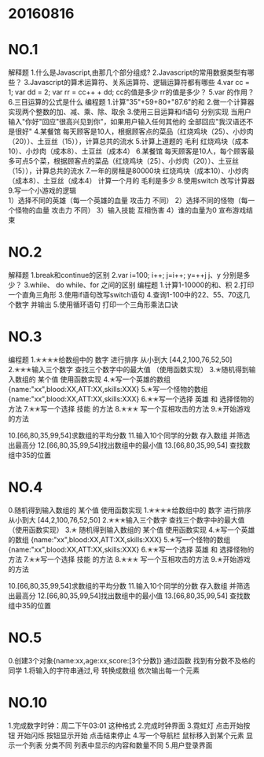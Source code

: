 # 20160816
# NO.1
解释题
1.什么是Javascript,由那几个部分组成?
2.Javascript的常用数据类型有哪些？
3.Javascript的算术运算符、关系运算符、逻辑运算符都有哪些
4.var cc = 1; var dd = 2; var rr = cc++ + dd; cc的值是多少 rr的值是多少？
5.var 的作用？
6.三目运算的公式是什么
编程题
1.计算"35"+59+80+"87.6"的和
2.做一个计算器 实现两个整数的加、减、乘、除、取余
3.使用三目运算和if语句 分别实现 当用户输入"你好"回应"很高兴见到你"，如果用户输入任何其他的 全部回应"我汉语还不是很好"
4.某餐馆 每天顾客是10人，根据顾客点的菜品（红烧鸡块（25）、小炒肉（20））、土豆丝（15）），计算总共的流水
5.计算上道题的 毛利  红烧鸡块（成本10）、小炒肉（成本8）、土豆丝（成本4）
6.某餐馆 每天顾客是10人，每个顾客最多可点5个菜，根据顾客点的菜品（红烧鸡块（25）、小炒肉（20））、土豆丝（15）），计算总共的流水
7.一年的房租是80000块  红烧鸡块（成本10）、小炒肉（成本8）、土豆丝（成本4） 计算一个月的 毛利是多少
8.使用switch 改写计算器
9.写一个小游戏的逻辑  
1）选择不同的英雄（每一个英雄的血量 攻击力 不同）
2）选择不同的怪物（每一个怪物的血量 攻击力 不同）
3）输入技能  互相伤害 
4）谁的血量为0 宣布游戏结束

# NO.2
解释题
1.break和continue的区别 
2.var i=100; i++; j=i++; y=++j j、y 分别是多少？
3.while、 do while、for 之间的区别
编程题
1.计算1-10000的和、积
2.打印一个直角三角形
3.使用if语句改写switch语句
4.查询1-100中的22、55、70这几个数字 并输出
5.使用循环语句 打印一个三角形乘法口诀

# NO.3
编程题
1.✭✭✭✭给数组中的 数字 进行排序 从小到大 [44,2,100,76,52,50]
2.✭✭✭输入三个数字  查找三个数字中的最大值  （使用函数实现）
3.✭随机得到输入数组的  某个值  使用函数实现
4.✭写一个英雄的数组 {name:"xx",blood:XX,ATT:XX,skills:XXX}
5.✭写一个怪物的数组 {name:"xx",blood:XX,ATT:XX,skills:XXX}
6.✭✭写一个选择 英雄 和 选择怪物的方法
7.✭✭写一个选择 技能 的方法
8.✭✭✭ 写一个互相攻击的方法
9.✭开始游戏的方法

10.[66,80,35,99,54]求数组的平均分数
11.输入10个同学的分数 存入数组 并筛选出最高分
12.[66,80,35,99,54]找出数组中的最小值
13.[66,80,35,99,54] 查找数组中35的位置

# NO.4
0.随机得到输入数组的  某个值  使用函数实现
1.✭✭✭✭给数组中的 数字 进行排序 从小到大 [44,2,100,76,52,50]
2.✭✭✭输入三个数字  查找三个数字中的最大值  （使用函数实现）
3.✭  随机得到输入数组的  某个值  使用函数实现
4.✭写一个英雄的数组 {name:"xx",blood:XX,ATT:XX,skills:XXX}
5.✭写一个怪物的数组 {name:"xx",blood:XX,ATT:XX,skills:XXX}
6.✭✭写一个选择 英雄 和 选择怪物的方法
7.✭✭写一个选择 技能 的方法
8.✭✭✭ 写一个互相攻击的方法
9.✭开始游戏的方法

10.[66,80,35,99,54]求数组的平均分数
11.输入10个同学的分数 存入数组 并筛选出最高分
12.[66,80,35,99,54]找出数组中的最小值
13.[66,80,35,99,54] 查找数组中35的位置

# NO.5
0.创建3个对象{name:xx,age:xx,score:[3个分数]} 通过函数 找到有分数不及格的同学
1.将输入的字符串通过,号 转换成数组 依次输出每一个元素

# NO.10
1.完成数字时钟：周二下午03:01 这种格式
2.完成时钟界面
3.霓虹灯 点击开始按钮 开始闪烁 按钮显示开始 点击结束停止
4.写一个导航栏 鼠标移入到某个元素 显示一个列表 分类不同 列表中显示的内容和数量不同
5.用户登录界面


